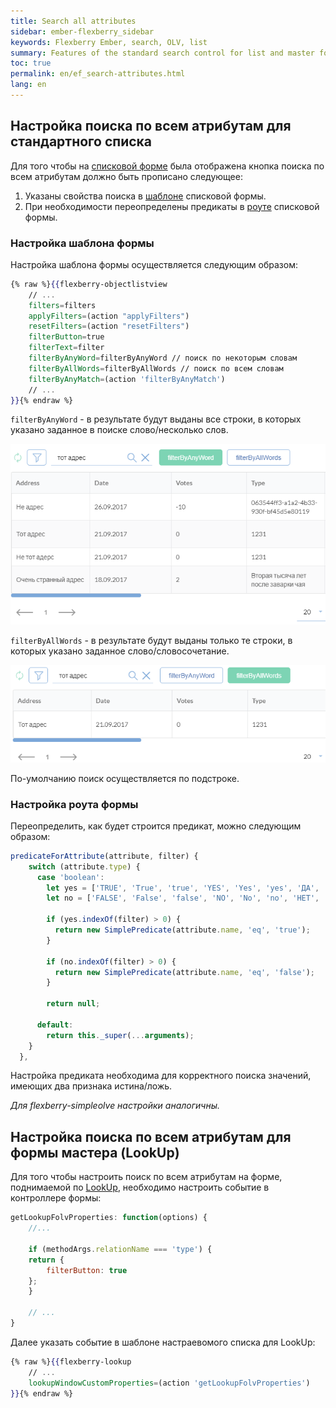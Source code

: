 ```yaml
---
title: Search all attributes
sidebar: ember-flexberry_sidebar
keywords: Flexberry Ember, search, OLV, list
summary: Features of the standard search control for list and master forms (raised by LookUp)
toc: true
permalink: en/ef_search-attributes.html
lang: en
---
```


## Настройка поиска по всем атрибутам для стандартного списка

Для того чтобы на [списковой форме](ef_object-list-view.html) была отображена кнопка поиска по всем атрибутам должно быть прописано следующее:

1. Указаны свойства поиска в [шаблоне](ef_template.html) списковой формы.
2. При необходимости переопределены предикаты в [роуте](ef_route.html) списковой формы.


### Настройка шаблона формы

Настройка шаблона формы осуществляется следующим образом:

```hbs
{% raw %}{{flexberry-objectlistview
    // ...
    filters=filters
    applyFilters=(action "applyFilters")
    resetFilters=(action "resetFilters")
    filterButton=true
    filterText=filter
    filterByAnyWord=filterByAnyWord // поиск по некоторым словам
    filterByAllWords=filterByAllWords // поиск по всем словам
    filterByAnyMatch=(action 'filterByAnyMatch')
    // ...
}}{% endraw %}
```

`filterByAnyWord` - в результате будут выданы все строки, в которых указано заданное в поиске слово/несколько слов.

![](/images/pages/products/ember-flexberry/controls/filter-by-any-word.png)

`filterByAllWords` - в результате будут выданы только те строки, в которых указано заданное слово/словосочетание.

![](/images/pages/products/ember-flexberry/controls/filter-by-all-words.png)

По-умолчанию поиск осуществляется по подстроке.

### Настройка роута формы

Переопределить, как будет строится предикат, можно следующим образом:

```javascript
predicateForAttribute(attribute, filter) {
    switch (attribute.type) {
      case 'boolean':
        let yes = ['TRUE', 'True', 'true', 'YES', 'Yes', 'yes', 'ДА', 'Да', 'да', '1', '+'];
        let no = ['FALSE', 'False', 'false', 'NO', 'No', 'no', 'НЕТ', 'Нет', 'нет', '0', '-'];

        if (yes.indexOf(filter) > 0) {
          return new SimplePredicate(attribute.name, 'eq', 'true');
        }

        if (no.indexOf(filter) > 0) {
          return new SimplePredicate(attribute.name, 'eq', 'false');
        }

        return null;

      default:
        return this._super(...arguments);
    }
  },
```

Настройка предиката необходима для корректного поиска значений, имеющих два признака истина/ложь.

_Для flexberry-simpleolve настройки аналогичны._

## Настройка поиска по всем атрибутам для формы мастера (LookUp)

Для того чтобы настроить поиск по всем атрибутам на форме, поднимаемой по [LookUp](ef_lookup.html), необходимо настроить событие в контроллере формы:

```javascript
getLookupFolvProperties: function(options) {
    //...

    if (methodArgs.relationName === 'type') {
    return {
        filterButton: true
    };
    }

    // ...
}
```

Далее указать событие в шаблоне настраевомого списка для LookUp:

```hbs
{% raw %}{{flexberry-lookup
    // ...
    lookupWindowCustomProperties=(action 'getLookupFolvProperties')
}}{% endraw %}
```
